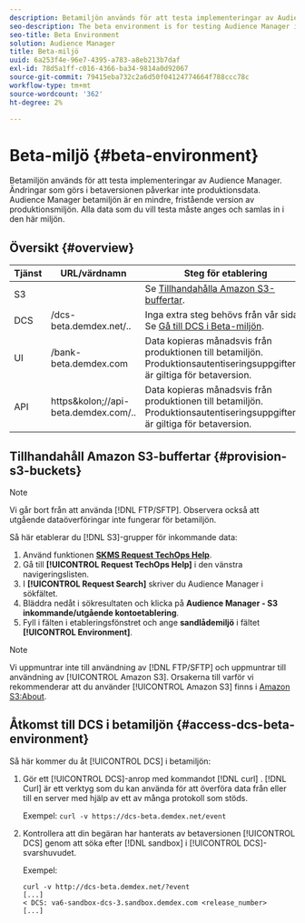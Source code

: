 ```yaml
---
description: Betamiljön används för att testa implementeringar av Audience Manager. Ändringar som görs i betaversionen påverkar inte produktionsdata. Audience Manager betamiljön är en mindre, fristående version av produktionsmiljön. Alla data som du vill testa måste anges och samlas in i den här miljön.
seo-description: The beta environment is for testing Audience Manager implementations. Changes made in beta do not affect production data. The Audience Manager beta environment is a smaller-scale, standalone version of the production environment. All the data that you want to test must be entered and collected in this environment.
seo-title: Beta Environment
solution: Audience Manager
title: Beta-miljö
uuid: 6a253f4e-96e7-4395-a783-a8eb213b7daf
exl-id: 78d5a1ff-c016-4366-ba34-9814a0d92067
source-git-commit: 79415eba732c2a6d50f04124774664f788ccc78c
workflow-type: tm+mt
source-wordcount: '362'
ht-degree: 2%

---
```


# Beta-miljö {#beta-environment}

Betamiljön används för att testa implementeringar av Audience Manager. Ändringar som görs i betaversionen påverkar inte produktionsdata. Audience Manager betamiljön är en mindre, fristående version av produktionsmiljön. Alla data som du vill testa måste anges och samlas in i den här miljön.

## Översikt {#overview}

<!-- beta_environment_admin.xml -->

| Tjänst | URL/värdnamn | Steg för etablering |
|--- |--- |--- |
| S3 |  | Se [Tillhandahålla Amazon S3-buffertar](admin-beta-environment.md#provision-s3-buckets). |
| DCS | /dcs-beta.demdex.net/.. | Inga extra steg behövs från vår sida. Se [Gå till DCS i Beta-miljön](admin-beta-environment.md#access-dcs-beta-environment). |
| UI | /bank-beta.demdex.com | Data kopieras månadsvis från produktionen till betamiljön. Produktionsautentiseringsuppgifterna är giltiga för betaversion. |
| API | https&amp;kolon;//api-beta.demdex.com/.. | Data kopieras månadsvis från produktionen till betamiljön. Produktionsautentiseringsuppgifterna är giltiga för betaversion. |

## Tillhandahåll Amazon S3-buffertar {#provision-s3-buckets}

>[!NOTE]
>
>Vi går bort från att använda [!DNL FTP/SFTP]. Observera också att utgående dataöverföringar inte fungerar för betamiljön.

Så här etablerar du [!DNL S3]-grupper för inkommande data:

1. Använd funktionen [**SKMS Request TechOps Help**](https://skms.adobe.com/).
1. Gå till **[!UICONTROL Request TechOps Help]** i den vänstra navigeringslisten.
1. I **[!UICONTROL Request Search]** skriver du Audience Manager i sökfältet.
1. Bläddra nedåt i sökresultaten och klicka på **Audience Manager - S3 inkommande/utgående kontoetablering**.
1. Fyll i fälten i etableringsfönstret och ange **sandlådemiljö** i fältet **[!UICONTROL Environment]**.

>[!NOTE]
>
>Vi uppmuntrar inte till användning av [!DNL FTP/SFTP] och uppmuntrar till användning av [!UICONTROL Amazon S3]. Orsakerna till varför vi rekommenderar att du använder [!UICONTROL Amazon S3] finns i [Amazon S3:About](https://experienceleague.adobe.com/docs/audience-manager/user-guide/reference/amazon-s3.html).

## Åtkomst till DCS i betamiljön {#access-dcs-beta-environment}

Så här kommer du åt [!UICONTROL DCS] i betamiljön:

1. Gör ett [!UICONTROL DCS]-anrop med kommandot [!DNL curl] [](https://curl.haxx.se/docs/manpage.html). [!DNL Curl] är ett verktyg som du kan använda för att överföra data från eller till en server med hjälp av ett av många protokoll som stöds.

   Exempel: `curl -v https://dcs-beta.demdex.net/event`

1. Kontrollera att din begäran har hanterats av betaversionen [!UICONTROL DCS] genom att söka efter [!DNL sandbox] i [!UICONTROL DCS]-svarshuvudet.

   Exempel:

   ```
   curl -v http://dcs-beta.demdex.net/?event
   [...]
   < DCS: va6-sandbox-dcs-3.sandbox.demdex.com <release_number>
   [...]
   ```

<!--
1. Determine the load balancer's endpoint IP addresses.

   Run the `dig` [command](https://en.wikipedia.org/wiki/Dig_(command)) to determine the IP address of the nearest load balancer. The `dig` command queries the Domain Name System and returns the name and IP addresses of the Audience Manager [!UICONTROL Data Collection Servers (DCS)].

   ```
   dig dcs-beta.demdex.net
   ...
   dcs-sandbox-1754093861.us-east-1.elb.amazonaws.com. 60 IN A 52.87.15.51
   dcs-sandbox-1754093861.us-east-1.elb.amazonaws.com. 60 IN A 50.16.150.8
   dcs-sandbox-1754093861.us-east-1.elb.amazonaws.com. 60 IN A 52.2.228.100
   ```

1. Using one of the addresses in the above table, add a static DNS entry in the [!DNL `/etc/hosts`] file.

   On Windows, modify [!DNL `c:\WINDOWS\system32\drivers\etc\hosts`].

   For example:

[!DNL `52.87.15.51 samplepartner.demdex.net`]

   >[!NOTE]
   >
   >The addresses change occasionally, so you must keep your [!DNL /etc/hosts] file up to date.

   Additionally, if you need to set up ID synchronization, you must add a similar entry for [!DNL dpm.demdex.net.]

[!DNL `52.87.15.51 dpm.demdex.net`] [!DNL]. 

1. Make a [!UICONTROL DCS] call, using the `curl` [command](https://curl.haxx.se/docs/manpage.html). Curl is a tool to transfer data from or to a server, using one of many supported protocols.

   For example:

[!DNL `https://<domain>/event?product=camera`] 

1. Verify that your request was served by the beta [!UICONTROL DCS] by looking for "sandbox" in the [!UICONTROL DCS] response header.

   For example:

   ```
   curl -v https://dcs-beta.demdex.net/?event
   [...]
   < DCS: va6-sandbox-dcs-3.sandbox.demdex.com <release_number>
   [...]
   ```
-->
